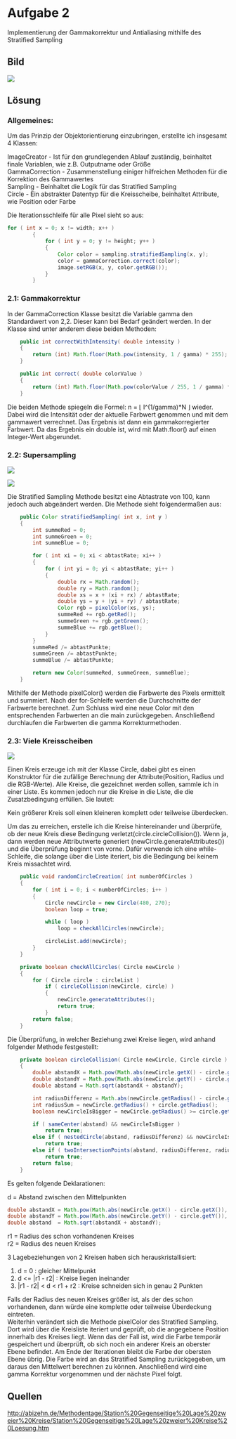 # Aufgabe 2

Implementierung der Gammakorrektur und Antialiasing mithilfe des Stratified Sampling 

## Bild

![](a02-3.png)

## Lösung

### Allgemeines: 

Um das Prinzip der Objektorientierung einzubringen, erstellte ich insgesamt 4 Klassen: 


ImageCreator     -  Ist für den grundlegenden Ablauf zuständig, beinhaltet finale Variablen, wie z.B. Outputname oder Größe  
GammaCorrection  -  Zusammenstellung einiger hilfreichen Methoden für die Korrektion des Gammawertes  
Sampling         -  Beinhaltet die Logik für das Stratified Sampling  
Circle           -  Ein abstrakter Datentyp für die Kreisscheibe, beinhaltet Attribute, wie Position oder Farbe  

Die Iterationsschleife für alle Pixel sieht so aus:

```java
for ( int x = 0; x != width; x++ )
		{
			for ( int y = 0; y != height; y++ )
			{
				Color color = sampling.stratifiedSampling(x, y);
				color = gammaCorrection.correct(color);
				image.setRGB(x, y, color.getRGB());
			}
		}
```

### 2.1: Gammakorrektur

In der GammaCorrection Klasse besitzt die Variable gamma den Standardwert von 2,2. Dieser kann bei Bedarf geändert werden. 
In der Klasse sind unter anderem diese beiden Methoden:

```java
	public int correctWithIntensity( double intensity )
	{
		return (int) Math.floor(Math.pow(intensity, 1 / gamma) * 255);
	}

	public int correct( double colorValue )
	{
		return (int) Math.floor(Math.pow(colorValue / 255, 1 / gamma) * 255);
	}
```

Die beiden Methode spiegeln die Formel: n = &#x230A; I^(1/gamma)*N &#x230B; wieder. 
Dabei wird die Intensität oder der aktuelle Farbwert genommen und mit dem gammawert verrechnet. Das Ergebnis ist dann ein gammakorregierter Farbwert.
Da das Ergebnis ein double ist, wird mit Math.floor() auf einen Integer-Wert abgerundet.

### 2.2: Supersampling

![](a02-1.png)  

![](a02-2.png)


Die Stratified Sampling Methode besitzt eine Abtastrate von 100, kann jedoch auch abgeändert werden.
Die Methode sieht folgendermaßen aus:

```java
	public Color stratifiedSampling( int x, int y )
	{
		int summeRed = 0;
		int summeGreen = 0;
		int summeBlue = 0;

		for ( int xi = 0; xi < abtastRate; xi++ )
		{
			for ( int yi = 0; yi < abtastRate; yi++ )
			{
				double rx = Math.random();
				double ry = Math.random();
				double xs = x + (xi + rx) / abtastRate;
				double ys = y + (yi + ry) / abtastRate;
				Color rgb = pixelColor(xs, ys);
				summeRed += rgb.getRed();
				summeGreen += rgb.getGreen();
				summeBlue += rgb.getBlue();
			}
		}
		summeRed /= abtastPunkte;
		summeGreen /= abtastPunkte;
		summeBlue /= abtastPunkte;

		return new Color(summeRed, summeGreen, summeBlue);
	}
```

Mithilfe der Methode pixelColor() werden die Farbwerte des Pixels ermittelt und summiert. Nach der for-Schleife werden die Durchschnitte der Farbwerte berechnet.
Zum Schluss wird eine neue Color mit den entsprechenden Farbwerten an die main zurückgegeben. Anschließend durchlaufen die Farbwerten die gamma Korrekturmethoden.


### 2.3: Viele Kreisscheiben

![](a02-3.png)

Einen Kreis erzeuge ich mit der Klasse Circle, dabei gibt es einen Konstruktor für die zufällige Berechnung der Attribute(Position, Radius und die RGB-Werte).
Alle Kreise, die gezeichnet werden sollen, sammle ich in einer Liste. Es kommen jedoch nur die Kreise in die Liste, die die Zusatzbedingung erfüllen. Sie lautet:
 
Kein größerer Kreis soll einen kleineren komplett oder teilweise überdecken.

Um das zu erreichen, erstelle ich die Kreise hintereinander und überprüfe, ob der neue Kreis diese Bedingung verletzt(circle.circleCollision()). Wenn ja, dann werden neue Attributwerte generiert 
(newCircle.generateAttributes()) und die Überprüfung beginnt von vorne. Dafür verwende ich eine while-Schleife, die solange über die Liste iteriert, bis die Bedingung bei keinem Kreis missachtet wird.

```java
	public void randomCircleCreation( int numberOfCircles )
	{
		for ( int i = 0; i < numberOfCircles; i++ )
		{
			Circle newCircle = new Circle(480, 270);
			boolean loop = true;

			while ( loop )
				loop = checkAllCircles(newCircle);

			circleList.add(newCircle);
		}
	}

	private boolean checkAllCircles( Circle newCircle )
	{
		for ( Circle circle : circleList )
			if ( circleCollision(newCircle, circle) )
			{
				newCircle.generateAttributes();
				return true;
			}
		return false;
	}
```

Die Überprüfung, in welcher Beziehung zwei Kreise liegen, wird anhand folgender Methode festgestellt:

```java
	private boolean circleCollision( Circle newCircle, Circle circle )
	{
		double abstandX = Math.pow(Math.abs(newCircle.getX() - circle.getX()), 2);
		double abstandY = Math.pow(Math.abs(newCircle.getY() - circle.getY()), 2);
		double abstand = Math.sqrt(abstandX + abstandY);

		int radiusDifferenz = Math.abs(newCircle.getRadius() - circle.getRadius());
		int radiusSum = newCircle.getRadius() + circle.getRadius();
		boolean newCircleIsBigger = newCircle.getRadius() >= circle.getRadius();

		if ( sameCenter(abstand) && newCircleIsBigger )
			return true;
		else if ( nestedCircle(abstand, radiusDifferenz) && newCircleIsBigger )
			return true;
		else if ( twoIntersectionPoints(abstand, radiusDifferenz, radiusSum) && newCircleIsBigger )
			return true;
		return false;
	}
```

Es gelten folgende Deklarationen:

d  = Abstand zwischen den Mittelpunkten
```java
double abstandX = Math.pow(Math.abs(newCircle.getX() - circle.getX()), 2);
double abstandY = Math.pow(Math.abs(newCircle.getY() - circle.getY()), 2);
double abstand  = Math.sqrt(abstandX + abstandY);
```
r1 = Radius des schon vorhandenen Kreises  
r2 = Radius des neuen Kreises

3 Lagebeziehungen von 2 Kreisen haben sich herauskristallisiert:

1. d = 0                    :  gleicher Mittelpunkt
2. d <= |r1 - r2|           :  Kreise liegen ineinander
3. |r1 - r2| < d < r1 + r2  :  Kreise schneiden sich in genau 2 Punkten

Falls der Radius des neuen Kreises größer ist, als der des schon vorhandenen, dann würde eine komplette oder teilweise Überdeckung eintreten.  
Weiterhin verändert sich die Methode pixelColor des Stratified Sampling. Dort wird über die Kreisliste iteriert und geprüft, ob die angegebene Position innerhalb des Kreises liegt. 
Wenn das der Fall ist, wird die Farbe temporär gespeichert und überprüft, ob sich noch ein anderer Kreis an oberster Ebene befindet. Am Ende der Iterationen bleibt die Farbe der obersten Ebene übrig. 
Die Farbe wird an das Stratified Sampling zurückgegeben, um daraus den Mittelwert berechnen zu können. Anschließend wird eine gamma Korrektur vorgenommen und der nächste Pixel folgt.

## Quellen

http://abizehn.de/Methodentage/Station%20Gegenseitige%20Lage%20zweier%20Kreise/Station%20Gegenseitige%20Lage%20zweier%20Kreise%20Loesung.htm
